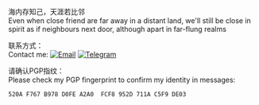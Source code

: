 海内存知己，天涯若比邻     
Even when close friend are far away in a distant land, we'll still be close in spirit as if neighbours next door, although apart in far-flung realms     
      
联系方式：       
Contact me:
[![Email](https://img.shields.io/badge/Email-admin%40daycat.space-blue.svg?style=for-the-badge)](mailto:admin@daycat.space)
[![Telegram](https://img.shields.io/badge/Telegram-daycat-blue.svg?style=for-the-badge)](https://t.me/day_cat)

请确认PGP指纹：     
Please check my PGP fingerprint to confirm my identity in messages:     
```PGP Fingerprint
520A F767 B978 D0FE A2A0  FCF8 952D 711A C5F9 DE03
```
